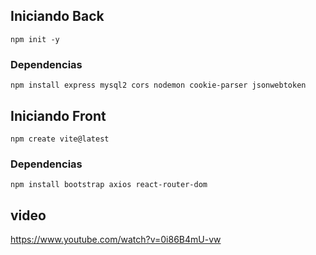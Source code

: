 ## Iniciando Back
    npm init -y

### Dependencias
    npm install express mysql2 cors nodemon cookie-parser jsonwebtoken

## Iniciando Front
    npm create vite@latest
    

### Dependencias
    npm install bootstrap axios react-router-dom


## video
https://www.youtube.com/watch?v=0i86B4mU-vw